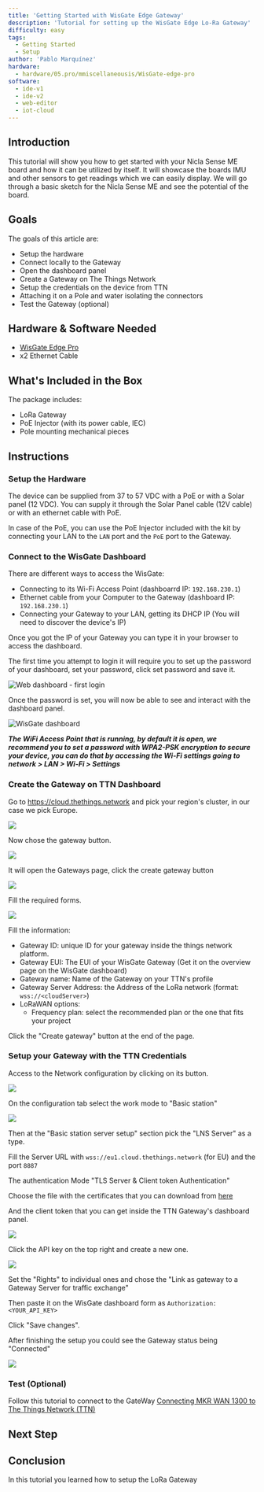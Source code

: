 ```yaml
---
title: 'Getting Started with WisGate Edge Gateway'
description: 'Tutorial for setting up the WisGate Edge Lo-Ra Gateway'
difficulty: easy
tags: 
  - Getting Started
  - Setup
author: 'Pablo Marquínez'
hardware:
  - hardware/05.pro/mmiscellaneousis/WisGate-edge-pro
software:
  - ide-v1
  - ide-v2
  - web-editor
  - iot-cloud
---
```


## Introduction 

This tutorial will show you how to get started with your Nicla Sense ME board and how it can be utilized by itself. It will showcase the boards IMU and other sensors to get readings which we can easily display. We will go through a basic sketch for the Nicla Sense ME and see the potential of the board.

## Goals

The goals of this article are:

- Setup the hardware
- Connect locally to the Gateway
- Open the dashboard panel
- Create a Gateway on The Things Network
- Setup the credentials on the device from TTN
- Attaching it on a Pole and water isolating the connectors
- Test the Gateway (optional)

## Hardware & Software Needed

- [WisGate Edge Pro](https://store.arduino.cc/products/wisgate-edge-pro)
- x2 Ethernet Cable

## What's Included in the Box

The package includes:
* LoRa Gateway
* PoE Injector (with its power cable, IEC)
* Pole mounting mechanical pieces

## Instructions

### Setup the Hardware

The device can be supplied from 37 to 57 VDC with a PoE or with a Solar panel (12 VDC).
You can supply it through the Solar Panel cable (12V cable) or with an ethernet cable with PoE.

In case of the PoE, you can use the PoE Injector included with the kit by connecting your LAN to the `LAN` port and the `PoE` port to the Gateway.


### Connect to the WisGate Dashboard

There are different ways to access the WisGate:
* Connecting to its Wi-Fi Access Point (dashboarrd IP: `192.168.230.1`)
* Ethernet cable from your Computer to the Gateway (dashboard IP: `192.168.230.1`)
* Connecting your Gateway to your LAN, getting its DHCP IP (You will need to discover the device's IP)

Once you got the IP of your Gateway you can type it in your browser to access the dashboard.

The first time you attempt to login it will require you to set up the password of your dashboard, set your password, click set password and save it.

![Web dashboard - first login](assets/wisgate-dashboard-setPassword.png)

Once the password is set, you will now be able to see and interact with the dashboard panel.

![WisGate dashboard](assets/wisgate-dashboard-overview.png)

***The WiFi Access Point that is running, by default it is open, we recommend you to set a password with WPA2-PSK encryption to secure your device, you can do that by accessing the Wi-Fi settings going to network > LAN > Wi-Fi > Settings***

### Create the Gateway on TTN Dashboard

Go to https://cloud.thethings.network and pick your region's cluster, in our case we pick Europe.

![](assets/ttn-cluster-pick.png)

Now chose the gateway button.

![](assets/ttn-overview-picker.png)

It will open the Gateways page, click the create gateway button

![](assets/ttn-gateways.png)

Fill the required forms.

![](assets/ttn-add-gateway.png)

Fill the information:
* Gateway ID: unique ID for your gateway inside the things network platform.
* Gateway EUI: The EUI of your WisGate Gateway (Get it on the overview page on the WisGate dashboard)
* Gateway name: Name of the Gateway on your TTN's profile
* Gateway Server Address: the Address of the LoRa network (format: `wss://<cloudServer>`)
* LoRaWAN options:
  * Frequency plan: select the recommended plan or the one that fits your project

Click the "Create gateway" button at the end of the page.

### Setup your Gateway with the TTN Credentials

Access to the Network configuration by clicking on its button.

![](assets/wisgate-dashboard-configuration.png)

On the configuration tab select the work mode to "Basic station"

![](assets/wisgate-basic-setup.png)

Then at the "Basic station server setup" section pick the "LNS Server" as a type.

Fill the Server URL with `wss://eu1.cloud.thethings.network` (for EU) and the port `8887`

The authentication Mode "TLS Server & Client token Authentication"

Choose the file with the certificates that you can download from [here](https://letsencrypt.org/certs/isrgrootx1.pem)

And the client token that you can get inside the TTN Gateway's dashboard panel. 

![](assets/ttn-gateway-dashboard-server.png)

Click the API key on the top right and create a new one.

![](assets/ttn-api-key.png)

Set the "Rights" to individual ones and chose the "Link as gateway to a Gateway Server for traffic exchange"

Then paste it on the WisGate dashboard form as `Authorization: <YOUR_API_KEY>`

Click "Save changes".

After finishing the setup you could see the Gateway status being "Connected"

![](assets/ttn-gateway-connected.png)

### Test (Optional)

Follow this tutorial to connect to the GateWay [Connecting MKR WAN 1300 to The Things Network (TTN)](https://docs.arduino.cc/tutorials/mkr-wan-1300/the-things-network)

## Next Step


## Conclusion

In this tutorial you learned how to setup the LoRa Gateway